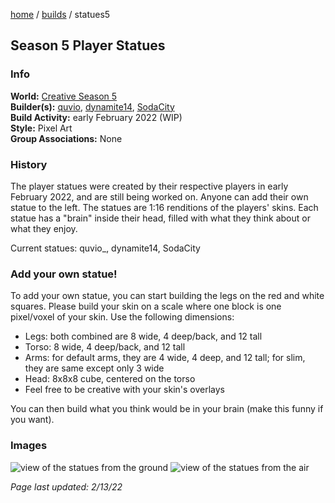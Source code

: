 [home](/) / [builds](/builds) / statues5

## Season 5 Player Statues

### Info
**World:** [Creative Season 5](/worlds/arc5)  
**Builder(s):** [quvio](/members/quvio), [dynamite14](/members/dynamite14), [SodaCity](/members/sodacity)  
**Build Activity:** early February 2022 (WIP)  
**Style:** Pixel Art  
**Group Associations:** None  

### History
The player statues were created by their respective players in early February 2022, and are still being worked on. Anyone can add their own statue to the left. The statues are 1:16 renditions of the players' skins. Each statue has a "brain" inside their head, filled with what they think about or what they enjoy.

Current statues: quvio_, dynamite14, SodaCity

### Add your own statue!
To add your own statue, you can start building the legs on the red and white squares. Please build your skin on a scale where one block is one pixel/voxel of your skin. Use the following dimensions:
- Legs: both combined are 8 wide, 4 deep/back, and 12 tall
- Torso: 8 wide, 4 deep/back, and 12 tall
- Arms: for default arms, they are 4 wide, 4 deep, and 12 tall; for slim, they are same except only 3 wide
- Head: 8x8x8 cube, centered on the torso  
- Feel free to be creative with your skin's overlays

You can then build what you think would be in your brain (make this funny if you want).

### Images
![view of the statues from the ground](https://aei.pw/media/minecraft/ar-images/statues1.png)
![view of the statues from the air](https://aei.pw/media/minecraft/ar-images/statues2.png)



*Page last updated: 2/13/22*

